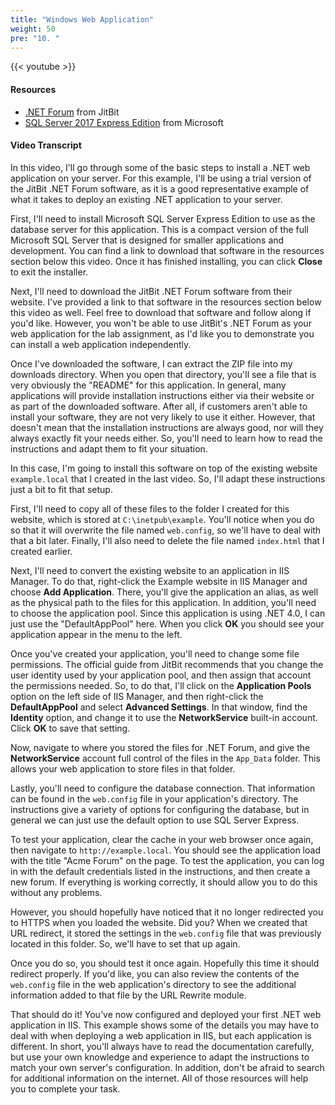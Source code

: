 ```yaml
---
title: "Windows Web Application"
weight: 50
pre: "10. "
---
```


{{< youtube  >}}

#### Resources

* [.NET Forum](https://www.jitbit.com/asp-net-forum/) from JitBit
* [SQL Server 2017 Express Edition](https://www.microsoft.com/en-us/sql-server/sql-server-editions-express) from Microsoft

#### Video Transcript

In this video, I'll go through some of the basic steps to install a .NET web application on your server. For this example, I'll be using a trial version of the JitBit .NET Forum software, as it is a good representative example of what it takes to deploy an existing .NET application to your server.

First, I'll need to install Microsoft SQL Server Express Edition to use as the database server for this application. This is a compact version of the full Microsoft SQL Server that is designed for smaller applications and development. You can find a link to download that software in the resources section below this video. Once it has finished installing, you can click **Close** to exit the installer.

Next, I'll need to download the JitBit .NET Forum software from their website. I've provided a link to that software in the resources section below this video as well. Feel free to download that software and follow along if you'd like. However, you won't be able to use JitBit's .NET Forum as your web application for the lab assignment, as I'd like you to demonstrate you can install a web application independently.  

Once I've downloaded the software, I can extract the ZIP file into my downloads directory. When you open that directory, you'll see a file that is very obviously the "README" for this application. In general, many applications will provide installation instructions either via their website or as part of the downloaded software. After all, if customers aren't able to install your software, they are not very likely to use it either. However, that doesn't mean that the installation instructions are always good, nor will they always exactly fit your needs either. So, you'll need to learn how to read the instructions and adapt them to fit your situation.

In this case, I'm going to install this software on top of the existing website `example.local` that I created in the last video. So, I'll adapt these instructions just a bit to fit that setup.

First, I'll need to copy all of these files to the folder I created for this website, which is stored at `C:\inetpub\example`. You'll notice when you do so that it will overwrite the file named `web.config`, so we'll have to deal with that a bit later. Finally, I'll also need to delete the file named `index.html` that I created earlier.

Next, I'll need to convert the existing website to an application in IIS Manager. To do that, right-click the Example website in IIS Manager and choose **Add Application**. There, you'll give the application an alias, as well as the physical path to the files for this application. In addition, you'll need to choose the application pool. Since this application is using .NET 4.0, I can just use the "DefaultAppPool" here. When you click **OK** you should see your application appear in the menu to the left.

Once you've created your application, you'll need to change some file permissions. The official guide from JitBit recommends that you change the user identity used by your application pool, and then assign that account the permissions needed. So, to do that, I'll click on the **Application Pools** option on the left side of IIS Manager, and then right-click the **DefaultAppPool** and select **Advanced Settings**. In that window, find the **Identity** option, and change it to use the **NetworkService** built-in account. Click **OK** to save that setting.

Now, navigate to where you stored the files for .NET Forum, and give the **NetworkService** account full control of the files in the `App_Data` folder. This allows your web application to store files in that folder.

Lastly, you'll need to configure the database connection. That information can be found in the `web.config` file in your application's directory. The instructions give a variety of options for configuring the database, but in general we can just use the default option to use SQL Server Express.

To test your application, clear the cache in your web browser once again, then navigate to `http://example.local`. You should see the application load with the title "Acme Forum" on the page. To test the application, you can log in with the default credentials listed in the instructions, and then create a new forum. If everything is working correctly, it should allow you to do this without any problems.

However, you should hopefully have noticed that it no longer redirected you to HTTPS when you loaded the website. Did you? When we created that URL redirect, it stored the settings in the `web.config` file that was previously located in this folder. So, we'll have to set that up again.

Once you do so, you should test it once again. Hopefully this time it should redirect properly. If you'd like, you can also review the contents of the `web.config` file in the web application's directory to see the additional information added to that file by the URL Rewrite module.

That should do it! You've now configured and deployed your first .NET web application in IIS. This example shows some of the details you may have to deal with when deploying a web application in IIS, but each application is different. In short, you'll always have to read the documentation carefully, but use your own knowledge and experience to adapt the instructions to match your own server's configuration. In addition, don't be afraid to search for additional information on the internet. All of those resources will help you to complete your task. 
